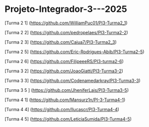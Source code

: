 # Projeto-Integrador-3---2025

[Turma 2 1] (https://github.com/WilliamPuc01/PI3-Turma2_1)

[Turma 2 2] (https://github.com/pedropelaes/PI3-Turma2-2)

[Turma 2 3] (https://github.com/Caiua7/PI3-Turma2_3)

[Turma 2 5] (https://github.com/Eric-Rodrigues-Abib/PI3-Turma2-5)

[Turma 2 6] (https://github.com/FilipeeeRS/PI3-turma2-6)

[Turma 3 2] (https://github.com/JoaoGiatti/PI3-Turma3-2)

[Turma 3 3] (https://github.com/Codenamedarkray/PI3-Turma3-3)

[Turma 3 5 ] (https://github.com/JheniferLais/PI3-Turma3-5)

[Turma 4 1]  (https://github.com/Mansurz1n/PI-3-Turma4-1)

[Turma 4 4] (https://github.com/llucascr/PI3-Turma4-4)

[Turma 4 5] (https://github.com/LeticiaSumida/PI3-Turma4-5)


